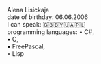 Alena Lisickaja     
date of birthday: 06.06.2006       
I can speak: 🇬🇧🇧🇾🇺🇦🇵🇱        
programming languages:
  • C#,     
  • C,     
  • FreePascal,     
  • Lisp            
